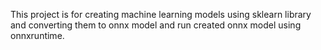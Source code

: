 This project is for creating machine learning models using sklearn library and converting them to onnx model and run created onnx model using onnxruntime.